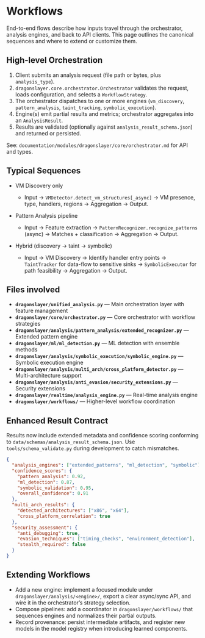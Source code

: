 # Workflows

End-to-end flows describe how inputs travel through the orchestrator, analysis engines, and back to API clients. This page outlines the canonical sequences and where to extend or customize them.

## High-level Orchestration

1) Client submits an analysis request (file path or bytes, plus `analysis_type`).
2) `dragonslayer.core.orchestrator.Orchestrator` validates the request, loads configuration, and selects a `WorkflowStrategy`.
3) The orchestrator dispatches to one or more engines (`vm_discovery`, `pattern_analysis`, `taint_tracking`, `symbolic_execution`).
4) Engine(s) emit partial results and metrics; orchestrator aggregates into an `AnalysisResult`.
5) Results are validated (optionally against `analysis_result_schema.json`) and returned or persisted.

See: `documentation/modules/dragonslayer/core/orchestrator.md` for API and types.

## Typical Sequences

- VM Discovery only
	- Input → `VMDetector.detect_vm_structures[_async]` → VM presence, type, handlers, regions → Aggregation → Output.

- Pattern Analysis pipeline
	- Input → Feature extraction → `PatternRecognizer.recognize_patterns` (async) → Matches + classification → Aggregation → Output.

- Hybrid (discovery → taint → symbolic)
	- Input → VM Discovery → Identify handler entry points → `TaintTracker` for data-flow to sensitive sinks → `SymbolicExecutor` for path feasibility → Aggregation → Output.

## Files involved

- **`dragonslayer/unified_analysis.py`** — Main orchestration layer with feature management
- **`dragonslayer/core/orchestrator.py`** — Core orchestrator with workflow strategies  
- **`dragonslayer/analysis/pattern_analysis/extended_recognizer.py`** — Extended pattern engine
- **`dragonslayer/ml/ml_detection.py`** — ML detection with ensemble methods
- **`dragonslayer/analysis/symbolic_execution/symbolic_engine.py`** — Symbolic execution engine
- **`dragonslayer/analysis/multi_arch/cross_platform_detector.py`** — Multi-architecture support
- **`dragonslayer/analysis/anti_evasion/security_extensions.py`** — Security extensions
- **`dragonslayer/realtime/analysis_engine.py`** — Real-time analysis engine
- **`dragonslayer/workflows/`** — Higher-level workflow coordination

## Enhanced Result Contract

Results now include extended metadata and confidence scoring conforming to `data/schemas/analysis_result_schema.json`. Use `tools/schema_validate.py` during development to catch mismatches.

```json
{
  "analysis_engines": ["extended_patterns", "ml_detection", "symbolic"],
  "confidence_scores": {
    "pattern_analysis": 0.92,
    "ml_detection": 0.87,
    "symbolic_validation": 0.95,
    "overall_confidence": 0.91
  },
  "multi_arch_results": {
    "detected_architectures": ["x86", "x64"],
    "cross_platform_correlation": true
  },
  "security_assessment": {
    "anti_debugging": true,
    "evasion_techniques": ["timing_checks", "environment_detection"],
    "stealth_required": false
  }
}
```

## Extending Workflows

- Add a new engine: implement a focused module under `dragonslayer/analysis/<engine>/`, export a clear async/sync API, and wire it in the orchestrator’s strategy selection.
- Compose pipelines: add a coordinator in `dragonslayer/workflows/` that sequences engines and normalizes their partial outputs.
- Record provenance: persist intermediate artifacts, and register new models in the model registry when introducing learned components.
